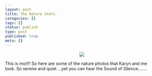 ```yaml
---
layout: post
title: The Nature shots
categories: []
tags: []
status: publish
type: post
published: true
meta: {}
---
```

<a href="http://www.flickr.com/photos/sweska/33369347/" title="photo sharing"></a><a href="http://www.flickr.com/photos/sweska/33369347/" title="photo sharing"></a>
<p align="center"><img src="http://photos22.flickr.com/33369347_5222d0566a.jpg" /></p>
This is moi!!! So here are some of the nature photos that Karyn and me took. So serene and quiet ...yet you can hear the Sound of Silence.......
